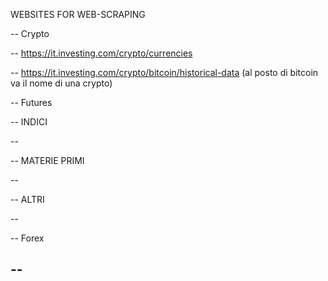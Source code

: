 
WEBSITES FOR WEB-SCRAPING

-- Crypto

  -- https://it.investing.com/crypto/currencies
  
  -- https://it.investing.com/crypto/bitcoin/historical-data (al posto di bitcoin va il nome di una crypto)
  
-- Futures

 -- INDICI
 
   --
  
 -- MATERIE PRIMI
 
   --
 
 -- ALTRI
  
   -- 
  
-- Forex

  --
  --
